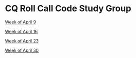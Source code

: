 # CQ Roll Call Code Study Group

[Week of April 9](week_apr_9)

[Week of April 16](week_apr_16)

[Week of April 23](week_apr_23)

[Week of April 30](week_apr_30)